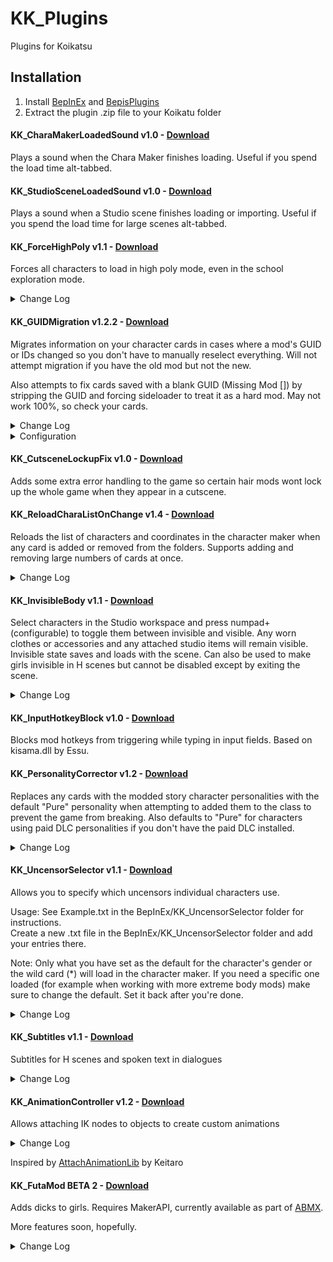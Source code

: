 # KK_Plugins
Plugins for Koikatsu

## Installation
1. Install [BepInEx](https://github.com/BepInEx/BepInEx/releases) and [BepisPlugins](https://github.com/bbepis/BepisPlugins/releases)
2. Extract the plugin .zip file to your Koikatu folder

#### KK_CharaMakerLoadedSound v1.0 - [Download](https://github.com/DeathWeasel1337/KK_Plugins/releases/download/v1/KK_CharaMakerLoadedSound.v1.0.zip)
Plays a sound when the Chara Maker finishes loading. Useful if you spend the load time alt-tabbed.

#### KK_StudioSceneLoadedSound v1.0 - [Download](https://github.com/DeathWeasel1337/KK_Plugins/releases/download/v1/KK_StudioSceneLoadedSound.v1.0.zip)
Plays a sound when a Studio scene finishes loading or importing. Useful if you spend the load time for large scenes alt-tabbed.

#### KK_ForceHighPoly v1.1 - [Download](https://github.com/DeathWeasel1337/KK_Plugins/releases/download/v10/KK_ForceHighPoly.v1.1.zip)
Forces all characters to load in high poly mode, even in the school exploration mode.

<details><summary>Change Log</summary>
  
v1.1 Fixed locking up the game after special H scenes. Added config option to disable high poly mode.
</details>

#### KK_GUIDMigration v1.2.2 - [Download](https://github.com/DeathWeasel1337/KK_Plugins/releases/download/v20/KK_GUIDMigration.v1.2.2.zip)
Migrates information on your character cards in cases where a mod's GUID or IDs changed so you don't have to manually reselect everything. Will not attempt migration if you have the old mod but not the new.

Also attempts to fix cards saved with a blank GUID (Missing Mod []) by stripping the GUID and forcing sideloader to treat it as a hard mod. May not work 100%, so check your cards.

<details><summary>Change Log</summary>
  
v1.1 Added character name for blank GUID messages  
v1.2 Fixed hard coded path
</details>
<details><summary>Configuration</summary>
  
Comes preconfigured with a whole bunch of migration info. Unless I stopped maintaining it you shouldn't need to mess with this stuff.  
KK_GUIDMigration.csv is a comma separated file in the form Category,Old GUID,Old ID,New GUID,New ID.  
Category is the internal one used by sideloader, not the numeric category.  
When the category is * only GUID migration will be attempted and whatever you put for Old/New ID will be ignored. Use only in cases where a GUID changed and the IDs stay the same.
</details>

#### KK_CutsceneLockupFix v1.0 - [Download](https://github.com/DeathWeasel1337/KK_Plugins/releases/download/v2/KK_CutsceneLockupFix.v1.0.zip)
Adds some extra error handling to the game so certain hair mods wont lock up the whole game when they appear in a cutscene.

#### KK_ReloadCharaListOnChange v1.4 - [Download](https://github.com/DeathWeasel1337/KK_Plugins/releases/download/v18/KK_ReloadCharaListOnChange.v1.4.zip)
Reloads the list of characters and coordinates in the character maker when any card is added or removed from the folders. Supports adding and removing large numbers of cards at once.

<details><summary>Change Log</summary>
  
v1.1 Fixed new coordinates saved from within the game not being handled correctly  
v1.2 Fixed error when exiting the chara maker  
v1.3 Updated for plugin compatibility  
v1.4 Studio support
</details>

#### KK_InvisibleBody v1.1 - [Download](https://github.com/DeathWeasel1337/KK_Plugins/releases/download/v7/KK_InvisibleBody.v1.1.zip)
Select characters in the Studio workspace and press numpad+ (configurable) to toggle them between invisible and visible. Any worn clothes or accessories and any attached studio items will remain visible. Invisible state saves and loads with the scene. Can also be used to make girls invisible in H scenes but cannot be disabled except by exiting the scene.

<details><summary>Change Log</summary>
  
v1.1 Fixed studio items becoming visible when they were toggled off in the workspace
</details>

#### KK_InputHotkeyBlock v1.0 - [Download](https://github.com/DeathWeasel1337/KK_Plugins/releases/download/v8/KK_InputHotkeyBlock.v1.0.zip)
Blocks mod hotkeys from triggering while typing in input fields. Based on kisama.dll by Essu.

#### KK_PersonalityCorrector v1.2 - [Download](https://github.com/DeathWeasel1337/KK_Plugins/releases/download/v18/KK_PersonalityCorrector.v1.2.zip)
Replaces any cards with the modded story character personalities with the default "Pure" personality when attempting to added them to the class to prevent the game from breaking. Also defaults to "Pure" for characters using paid DLC personalities if you don't have the paid DLC installed.

<details><summary>Change Log</summary>
  
v1.1 Updated to support missing DLC personalities  
v1.2 Updated for 1221 DLC personalities
</details>

#### KK_UncensorSelector v1.1 - [Download](https://github.com/DeathWeasel1337/KK_Plugins/releases/download/v24/KK_UncensorSelector.v1.1.zip)
Allows you to specify which uncensors individual characters use.  

Usage: See Example.txt in the BepInEx/KK_UncensorSelector folder for instructions.  
Create a new .txt file in the BepInEx/KK_UncensorSelector folder and add your entries there.  

Note: Only what you have set as the default for the character's gender or the wild card (*) will load in the character maker. If you need a specific one loaded (for example when working with more extreme body mods) make sure to change the default. Set it back after you're done.  

<details><summary>Change Log</summary>
  
v1.1 Now reads .txt files. Reads all .txt and .csv files in BepInEx/KK_UncensorSelector folder. Loads body textures correctly when loading a scene with multiple characters. Can specify uncensors to apply only to one gender or the other.
</details>

#### KK_Subtitles v1.1 - [Download](https://github.com/DeathWeasel1337/KK_Plugins/releases/download/v23/KK_Subtitles.v1.1.zip)
Subtitles for H scenes and spoken text in dialogues

<details><summary>Change Log</summary>
  
v1.1 Fixed H subs not working for some people  
</details>

#### KK_AnimationController v1.2 - [Download](https://github.com/DeathWeasel1337/KK_Plugins/releases/download/v26/KK_AnimationController.v1.2.zip)
Allows attaching IK nodes to objects to create custom animations  

<details><summary>Change Log</summary>
  
v1.1 Gimmicks can now rotate hands and feet properly  
</details>  

Inspired by [AttachAnimationLib](http://www.hongfire.com/forum/forum/hentai-lair/hf-modding-translation/honey-select-mods/6388508-vn-game-engine-ready-games-and-utils?p=6766050#post6766050) by Keitaro 

#### KK_FutaMod BETA 2 - [Download](https://github.com/DeathWeasel1337/KK_Plugins/releases/download/v15/KK_FutaMod.v0.2.zip)
Adds dicks to girls. Requires MakerAPI, currently available as part of [ABMX](https://github.com/ManlyMarco/KKABMX#readme).

More features soon, hopefully.

<details><summary>Change Log</summary>
  
BETA 2 Updated for MakerAPI compatibility
</details>
